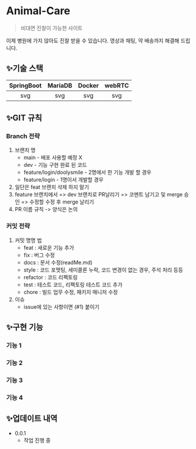 # Animal-Care
> 비대면 진찰이 가능한 사이트

이제 병원에 가지 않아도 진찰 받을 수 있습니다.
영상과 채팅, 약 배송까지 해결해 드립니다.

## ✨기술 스택

| SpringBoot | MariaDB | Docker | webRTC |
|:----------:|:-------:|:------:|:------:|
|    svg     |   svg   |    svg    |   svg     |

## ✨GIT 규칙

### Branch 전략

1. 브랜치 명
   - main - 배포 사용할 예정 X
   - dev - 기능 구현 완료 된 코드
   - feature/login/doolysmile - 2명에서 한 기능 개발 할 경우
   - feature/login - 1명이서 개발할 경우 
2. 일단은 feat 브랜치 삭제 하지 말기 
3. feature 브랜치에서 => dev 브랜치로 PR날리기 => 코멘트 남기고 및 merge 승인 => 수정할 수정 후 merge 날리기 
4. PR 이름 규칙 -> 양식은 논의

### 커밋 전략
1. 커밋 명명 법
   - feat : 새로운 기능 추가
   - fix : 버그 수정
   - docs : 문서 수정(readMe.md)
   - style : 코드 포맷팅, 세미콜론 누락, 코드 변경이 없는 경우, 주석 처리 등등
   - refactor : 코드 리펙토링
   - test : 테스트 코드, 리펙토링 테스트 코드 추가
   - chore : 빌드 업무 수정, 패키지 매니저 수정
2. 이슈
   - issue에 있는 사항이면 (#1) 붙이기

## ✨구현 기능

### 기능 1

### 기능 2

### 기능 3

### 기능 4


## ✨업데이트 내역

* 0.0.1
    * 작업 진행 중


